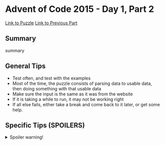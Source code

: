 # Advent of Code 2015 - Day 1, Part 2

[Link to Puzzle](https://adventofcode.com/2015/day/1#part2)
[Link to Previous Part](https://github.com/CodingAP/unofficial-aoc-syllabus/blob/main/years/2015/day1/part1.md)

## Summary
summary

## General Tips
- Test often, and test with the examples
- Most of the time, the puzzle consists of parsing data to usable data, then doing something with that usable data
- Make sure the input is the same as it was from the website
- If it is taking a while to run, it may not be working right
- If all else fails, either take a break and come back to it later, or get some help.

## Specific Tips (SPOILERS)
<details> <summary>Spoiler warning!</summary>

specific tips

</details>